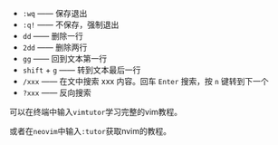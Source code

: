 -   `:wq` —— 保存退出
-   `:q!` —— 不保存，强制退出
-   `dd` —— 删除一行
-   `2dd` —— 删除两行
-   `gg` —— 回到文本第一行
-   `shift` + `g` —— 转到文本最后一行
-   `/xxx` —— 在文中搜索 xxx 内容。回车 `Enter` 搜索，按 `n` 键转到下一个
-   `?xxx` —— 反向搜索

可以在终端中输入`vimtutor`学习完整的vim教程。

或者在`neovim`中输入`:tutor`获取nvim的教程。
